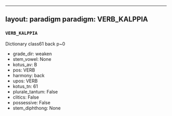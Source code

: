 
---
layout: paradigm
paradigm: VERB_KALPPIA
---
### ` VERB_KALPPIA `

Dictionary class61 back p~0
* grade_dir: weaken
* stem_vowel: None
* kotus_av: B
* pos: VERB
* harmony: back
* upos: VERB
* kotus_tn: 61
* plurale_tantum: False
* clitics: False
* possessive: False
* stem_diphthong: None
